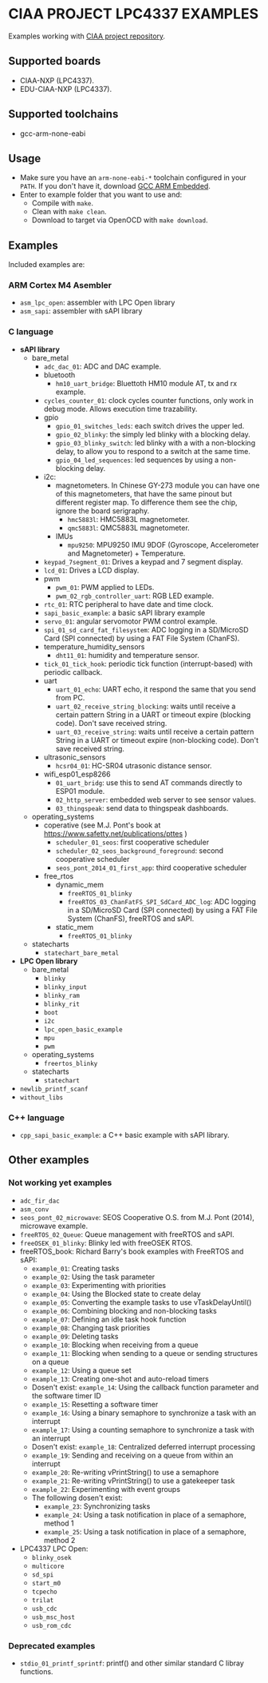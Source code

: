 # CIAA PROJECT LPC4337 EXAMPLES

Examples working with [CIAA project repository](../../../ciaa_project).

## Supported boards
- CIAA-NXP (LPC4337).
- EDU-CIAA-NXP (LPC4337).

## Supported toolchains
- gcc-arm-none-eabi

## Usage
- Make sure you have an ```arm-none-eabi-*``` toolchain configured in your ```PATH```. If you don't have it, download [GCC ARM Embedded](https://developer.arm.com/open-source/gnu-toolchain/gnu-rm).
- Enter to example folder that you want to use and:
    - Compile with ```make```.
    - Clean with ```make clean```.
    - Download to target via OpenOCD with ```make download```.

## Examples

Included examples are:

### ARM Cortex M4 Asembler
 - ```asm_lpc_open```: assembler with LPC Open library
 - ```asm_sapi```: assembler with sAPI library
 
### C language
 - **sAPI library**
    - bare_metal
        - ```adc_dac_01```: ADC and DAC example.
        - bluetooth
            - ```hm10_uart_bridge```: Bluettoth HM10 module AT, tx and rx example.
        - ```cycles_counter_01```: clock cycles counter functions, only work in debug mode. Allows execution time trazability.
        - gpio
            - ```gpio_01_switches_leds```: each switch drives the upper led.
            - ```gpio_02_blinky```: the simply led blinky with a blocking delay.
            - ```gpio_03_blinky_switch```: led blinky with a with a non-blocking delay, to allow you to respond to a switch at the same time.
            - ```gpio_04_led_sequences```: led sequences by using a non-blocking delay.
        - i2c: 
            - magnetometers. In Chinese GY-273 module you can have one of this magnetometers, that have the same pinout but different register map. To difference them see the chip, ignore the board serigraphy.
                - ```hmc5883l```: HMC5883L magnetometer. 
                - ```qmc5883l```: QMC5883L magnetometer.
            - IMUs
                - ```mpu9250```: MPU9250 IMU 9DOF (Gyroscope, Accelerometer and Magnetometer) + Temperature.
        - ```keypad_7segment_01```: Drives a keypad and 7 segment display.
        - ```lcd_01```: Drives a LCD display.
        - pwm
            - ```pwm_01```: PWM applied to LEDs.
            - ```pwm_02_rgb_controller_uart```: RGB LED example.
        - ```rtc_01```: RTC peripheral to have date and time clock.
        - ```sapi_basic_example```: a basic sAPI library example
        - ```servo_01```: angular servomotor PWM control example.
        - ```spi_01_sd_card_fat_filesystem```: ADC logging in a SD/MicroSD Card (SPI connected) by using a FAT File System (ChanFS).
        - temperature_humidity_sensors
            - ```dht11_01```: humidity and temperature sensor.
        - ```tick_01_tick_hook```: periodic tick function (interrupt-based) with periodic callback.
        - uart
            - ```uart_01_echo```: UART echo, it respond the same that you send from PC.
            - ```uart_02_receive_string_blocking```: waits until receive a certain pattern String in a UART or timeout expire (blocking code). Don't save received string.
            - ```uart_03_receive_string```: waits until receive a certain pattern String in a UART or timeout expire (non-blocking code). Don't save received string.
        - ultrasonic_sensors
            - ```hcsr04_01```:  HC-SR04 utrasonic distance sensor.
        - wifi_esp01_esp8266
            - ```01_uart_bridg```: use this to send AT commands directly to ESP01 module.
            - ```02_http_server```: embedded web server to see sensor values.
            - ```03_thingspeak```: send data to thingspeak dashboards.
    - operating_systems
        - coperative (see M.J. Pont's book at https://www.safetty.net/publications/pttes )
            - ```scheduler_01_seos```: first cooperative scheduler
            - ```scheduler_02_seos_background_foreground```: second cooperative scheduler
            - ```seos_pont_2014_01_first_app```: third cooperative scheduler
        - free_rtos
            - dynamic_mem
                - ```freeRTOS_01_blinky```
                - ```freeRTOS_03_ChanFatFS_SPI_SdCard_ADC_log```: ADC logging in a SD/MicroSD Card (SPI connected) by using a FAT File System (ChanFS), freeRTOS and sAPI.
            - static_mem
                - ```freeRTOS_01_blinky```
    - statecharts
        - ```statechart_bare_metal```
 - **LPC Open library**
    - bare_metal
        - ```blinky```
        - ```blinky_input```
        - ```blinky_ram```
        - ```blinky_rit```
        - ```boot```
        - ```i2c```
        - ```lpc_open_basic_example```
        - ```mpu```
        - ```pwm```
    - operating_systems
        - ```freertos_blinky```
    - statecharts
        - ```statechart```
 - ```newlib_printf_scanf```
 - ```without_libs```
 
### C++ language
 - ```cpp_sapi_basic_example```: a C++ basic example with sAPI library.

 
 

## Other examples
 
### Not working yet examples
 - ```adc_fir_dac ```
 - ```asm_conv```
 - ```seos_pont_02_microwave```: SEOS Cooperative O.S. from M.J. Pont (2014), microwave example.
 - ```freeRTOS_02_Queue```: Queue management with freeRTOS and sAPI. 
 - ```freeOSEK_01_blinky```: Blinky led with freeOSEK RTOS.
 - freeRTOS_book: Richard Barry's book examples with FreeRTOS and sAPI:
     - ```example_01```: Creating tasks
     - ```example_02```: Using the task parameter
     - ```example_03```: Experimenting with priorities
     - ```example_04```: Using the Blocked state to create delay
     - ```example_05```: Converting the example tasks to use vTaskDelayUntil()
     - ```example_06```: Combining blocking and non-blocking tasks
     - ```example_07```: Defining an idle task hook function
     - ```example_08```: Changing task priorities
     - ```example_09```: Deleting tasks
     - ```example_10```: Blocking when receiving from a queue
     - ```example_11```: Blocking when sending to a queue or sending structures on a queue
     - ```example_12```: Using a queue set
     - ```example_13```: Creating one-shot and auto-reload timers
     - Dosen't exist: ```example_14```: Using the callback function parameter and the software timer ID
     - ```example_15```: Resetting a software timer
     - ```example_16```: Using a binary semaphore to synchronize a task with an interrupt
     - ```example_17```: Using a counting semaphore to synchronize a task with an interrupt
     - Dosen't exist: ```example_18```: Centralized deferred interrupt processing
     - ```example_19```: Sending and receiving on a queue from within an interrupt
     - ```example_20```: Re-writing vPrintString() to use a semaphore
     - ```example_21```: Re-writing vPrintString() to use a gatekeeper task
     - ```example_22```: Experimenting with event groups
     - The following dosen't exist:
         - ```example_23```: Synchronizing tasks
         - ```example_24```: Using a task notification in place of a semaphore, method 1
         - ```example_25```: Using a task notification in place of a semaphore, method 2
 - LPC4337 LPC Open:
     - ```blinky_osek```
     - ```multicore```
     - ```sd_spi```
     - ```start_m0```
     - ```tcpecho```
     - ```trilat```
     - ```usb_cdc```
     - ```usb_msc_host```
     - ```usb_rom_cdc```

### Deprecated examples
 - ```stdio_01_printf_sprintf```: printf() and other similar standard C libray functions.